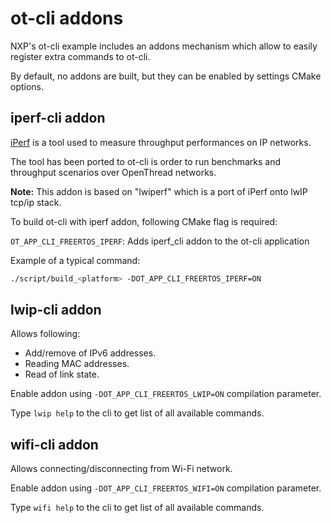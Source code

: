 # ot-cli addons

NXP's ot-cli example includes an addons mechanism which allow to easily register extra commands to ot-cli.

By default, no addons are built, but they can be enabled by settings CMake options.

## iperf-cli addon

[iPerf](https://github.com/esnet/iperf) is a tool used to measure throughput performances on IP networks.

The tool has been ported to ot-cli is order to run benchmarks and throughput scenarios over OpenThread networks.

**Note:** This addon is based on "lwiperf" which is a port of iPerf onto lwIP tcp/ip stack.

To build ot-cli with iperf addon, following CMake flag is required:

`OT_APP_CLI_FREERTOS_IPERF`: Adds iperf_cli addon to the ot-cli application

Example of a typical command:

```bash
./script/build_<platform> -DOT_APP_CLI_FREERTOS_IPERF=ON
```

## lwip-cli addon

Allows following:

- Add/remove of IPv6 addresses.
- Reading MAC addresses.
- Read of link state.

Enable addon using `-DOT_APP_CLI_FREERTOS_LWIP=ON` compilation parameter.

Type `lwip help` to the cli to get list of all available commands.

## wifi-cli addon

Allows connecting/disconnecting from Wi-Fi network.

Enable addon using `-DOT_APP_CLI_FREERTOS_WIFI=ON` compilation parameter.

Type `wifi help` to the cli to get list of all available commands.
